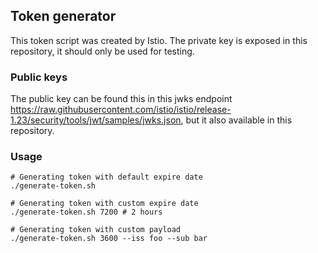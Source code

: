 ## Token generator

This token script was created by Istio. The private key is exposed in this repository, it should only be used for testing.

### Public keys
The public key can be found this in this jwks endpoint https://raw.githubusercontent.com/istio/istio/release-1.23/security/tools/jwt/samples/jwks.json, but it also available in this repository.

### Usage
```
# Generating token with default expire date
./generate-token.sh

# Generating token with custom expire date
./generate-token.sh 7200 # 2 hours

# Generating token with custom payload
./generate-token.sh 3600 --iss foo --sub bar
``` 
